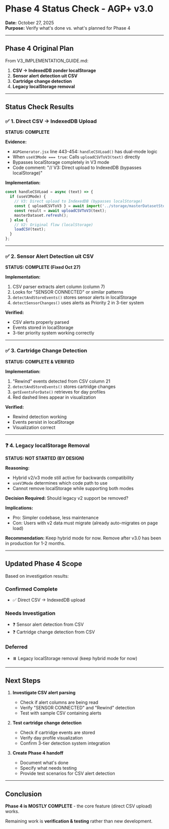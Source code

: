 # Phase 4 Status Check - AGP+ v3.0

**Date:** October 27, 2025  
**Purpose:** Verify what's done vs. what's planned for Phase 4

---

## Phase 4 Original Plan

From V3_IMPLEMENTATION_GUIDE.md:

1. **CSV → IndexedDB zonder localStorage**
2. **Sensor alert detection uit CSV**
3. **Cartridge change detection**
4. **Legacy localStorage removal**

---

## Status Check Results

### ✅ 1. Direct CSV → IndexedDB Upload
**STATUS: COMPLETE**

**Evidence:**
- `AGPGenerator.jsx` line 443-454: `handleCSVLoad()` has dual-mode logic
- When `useV3Mode === true`: Calls `uploadCSVToV3(text)` directly
- Bypasses localStorage completely in V3 mode
- Code comment: "// V3: Direct upload to IndexedDB (bypasses localStorage)"

**Implementation:**
```javascript
const handleCSVLoad = async (text) => {
  if (useV3Mode) {
    // V3: Direct upload to IndexedDB (bypasses localStorage)
    const { uploadCSVToV3 } = await import('../storage/masterDatasetStorage');
    const result = await uploadCSVToV3(text);
    masterDataset.refresh();
  } else {
    // V2: Original flow (localStorage)
    loadCSV(text);
  }
};
```

---

### ✅ 2. Sensor Alert Detection uit CSV
**STATUS: COMPLETE (Fixed Oct 27)**

**Implementation:**
1. CSV parser extracts alert column (column 7)
2. Looks for "SENSOR CONNECTED" or similar patterns
3. `detectAndStoreEvents()` stores sensor alerts in localStorage
4. `detectSensorChanges()` uses alerts as Priority 2 in 3-tier system

**Verified:**
- CSV alerts properly parsed
- Events stored in localStorage
- 3-tier priority system working correctly

---

### ✅ 3. Cartridge Change Detection
**STATUS: COMPLETE & VERIFIED**

**Implementation:**
1. "Rewind" events detected from CSV column 21
2. `detectAndStoreEvents()` stores cartridge changes
3. `getEventsForDate()` retrieves for day profiles
4. Red dashed lines appear in visualization

**Verified:**
- Rewind detection working
- Events persist in localStorage
- Visualization correct

---

### ❓ 4. Legacy localStorage Removal
**STATUS: NOT STARTED (BY DESIGN)**

**Reasoning:**
- Hybrid v2/v3 mode still active for backwards compatibility
- `useV3Mode` determines which code path to use
- Cannot remove localStorage while supporting both modes

**Decision Required:**
Should legacy v2 support be removed?

**Implications:**
- Pro: Simpler codebase, less maintenance
- Con: Users with v2 data must migrate (already auto-migrates on page load)

**Recommendation:**
Keep hybrid mode for now. Remove after v3.0 has been in production for 1-2 months.

---

## Updated Phase 4 Scope

Based on investigation results:

### Confirmed Complete
- ✅ Direct CSV → IndexedDB upload

### Needs Investigation
- ❓ Sensor alert detection from CSV
- ❓ Cartridge change detection from CSV

### Deferred
- ⏸️ Legacy localStorage removal (keep hybrid mode for now)

---

## Next Steps

1. **Investigate CSV alert parsing**
   - Check if alert columns are being read
   - Verify "SENSOR CONNECTED" and "Rewind" detection
   - Test with sample CSV containing alerts

2. **Test cartridge change detection**
   - Check if cartridge events are stored
   - Verify day profile visualization
   - Confirm 3-tier detection system integration

3. **Create Phase 4 handoff**
   - Document what's done
   - Specify what needs testing
   - Provide test scenarios for CSV alert detection

---

## Conclusion

**Phase 4 is MOSTLY COMPLETE** - the core feature (direct CSV upload) works.

Remaining work is **verification & testing** rather than new development.
